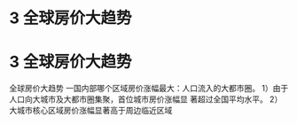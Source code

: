 # 3 全球房价大趋势

# 3 全球房价大趋势

全球房价大趋势 一国内部哪个区域房价涨幅最大：人口流入的大都市圈。 1）由于人口向大城市及大都市圈集聚，首位城市房价涨幅显 著超过全国平均水平。 2）大城市核心区域房价涨幅显著高于周边临近区域